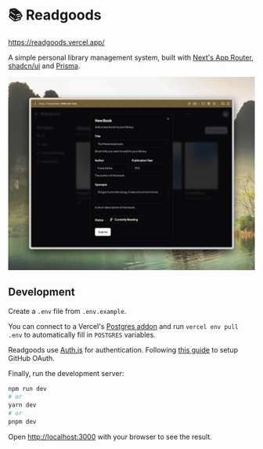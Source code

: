 # 📚 Readgoods

https://readgoods.vercel.app/

A simple personal library management system, built with [Next's App Router](https://nextjs.org/docs), [shadcn/ui](https://ui.shadcn.com/) and [Prisma](https://www.prisma.io/).

![Screenshot](./readgoods.png)

## Development

Create a `.env` file from `.env.example`.

You can connect to a Vercel's [Postgres addon](https://vercel.com/docs/storage/vercel-postgres/quickstart) and run `vercel env pull .env` to automatically fill in `POSTGRES` variables.

Readgoods use [Auth.js](https://authjs.dev/) for authentication. Following [this guide](https://next-auth.js.org/providers/github) to setup GitHub OAuth.

Finally, run the development server:

```bash
npm run dev
# or
yarn dev
# or
pnpm dev
```

Open [http://localhost:3000](http://localhost:3000) with your browser to see the result.
